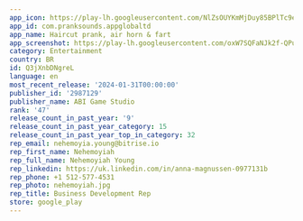 ```yaml
---
app_icon: https://play-lh.googleusercontent.com/NlZsOUYKmMjDuy85BPlTc9eyqJt7z6WB3PHJtCZBy1Zixfvzk3TgtmkXga8V2Fipm1o
app_id: com.pranksounds.appglobaltd
app_name: Haircut prank, air horn & fart
app_screenshot: https://play-lh.googleusercontent.com/oxW7SQFaNJk2f-QPuHDEnpFLFl_soIhXkofhLwm5FJvQguxJBdrswImNiLIfczv08DXP
category: Entertainment
country: BR
id: Q3jXnbDNgreL
language: en
most_recent_release: '2024-01-31T00:00:00'
publisher_id: '2987129'
publisher_name: ABI Game Studio
rank: '47'
release_count_in_past_year: '9'
release_count_in_past_year_category: 15
release_count_in_past_year_top_in_category: 32
rep_email: nehemoyia.young@bitrise.io
rep_first_name: Nehemoyiah
rep_full_name: Nehemoyiah Young
rep_linkedin: https://uk.linkedin.com/in/anna-magnussen-0977131b
rep_phone: +1 512-577-4531
rep_photo: nehemoyiah.jpg
rep_title: Business Development Rep
store: google_play
---
```

